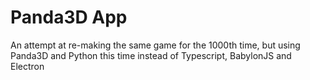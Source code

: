 # Panda3D App

An attempt at re-making the same game for the 1000th time, but using
Panda3D and Python this time instead of Typescript, BabylonJS and 
Electron
